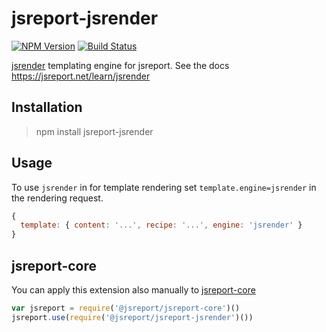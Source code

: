 # jsreport-jsrender
[![NPM Version](http://img.shields.io/npm/v/jsreport-jsrender.svg?style=flat-square)](https://npmjs.com/package/jsreport-jsrender)
[![Build Status](https://travis-ci.org/jsreport/jsreport-jsrender.png?branch=master)](https://travis-ci.org/jsreport/jsreport-jsrender)

[jsrender](https://github.com/borismoore/jsrender) templating engine for jsreport.
See the docs https://jsreport.net/learn/jsrender

## Installation
> npm install jsreport-jsrender

## Usage
To use `jsrender` in for template rendering set `template.engine=jsrender` in the rendering request.

```js
{
  template: { content: '...', recipe: '...', engine: 'jsrender' }
}
```

## jsreport-core
You can apply this extension also manually to [jsreport-core](https://github.com/jsreport/jsreport/tree/master/packages/jsreport-core)

```js
var jsreport = require('@jsreport/jsreport-core')()
jsreport.use(require('@jsreport/jsreport-jsrender')())
```
